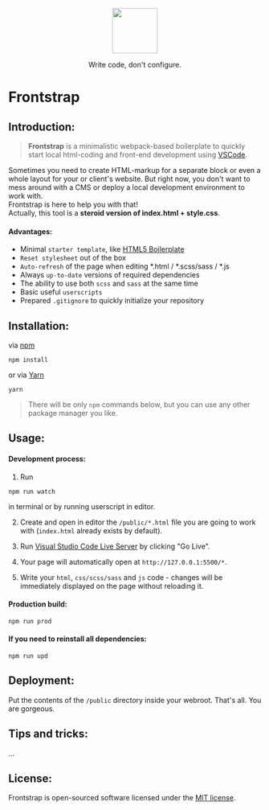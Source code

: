 <p align="center">
    <img src="https://nickbur.top/github/frontstrap-logo.svg" width="90px" height="auto">
</p>

<p align="center">
    Write code, don't configure.
</p>

# Frontstrap

## Introduction:  
> **Frontstrap** is a minimalistic webpack-based boilerplate to quickly start local html-coding and front-end development using [VSCode](https://code.visualstudio.com/).  

Sometimes you need to create HTML-markup for a separate block or even a whole layout for your or client's website. But right now, you don't want to mess around with a CMS or deploy a local development environment to work with.  
Frontstrap is here to help you with that!  
Actually, this tool is a **steroid version of index.html + style.css**.  
  
#### Advantages:  
- Minimal ```starter template```, like [HTML5 Boilerplate](https://github.com/h5bp/html5-boilerplate/)
- ```Reset stylesheet``` out of the box
- ```Auto-refresh``` of the page when editing *.html / *.scss/sass / *.js
- Always ```up-to-date``` versions of required dependencies
- The ability to use both ```scss``` and ```sass``` at the same time
- Basic useful ```userscripts```
- Prepared ```.gitignore``` to quickly initialize your repository

## Installation:  
via [npm](https://www.npmjs.com/)  
```
npm install
```  
or via [Yarn](https://classic.yarnpkg.com/)  
```
yarn
```  
> There will be only ```npm``` commands below, but you can use any other package manager you like.  
  
## Usage:  

#### Development process:  
1. Run
```
npm run watch
```  
in terminal or by running userscript in editor.  

2. Create and open in editor the ```/public/*.html``` file you are going to work with (```index.html``` already exists by default).  

3. Run [Visual Studio Code Live Server](https://github.com/ritwickdey/vscode-live-server#shortcuts-to-startstop-server) by clicking "Go Live".  

4. Your page will automatically open at ```http://127.0.0.1:5500/*```.  

5. Write your ```html```, ```css/scss/sass``` and ```js``` code - changes will be immediately displayed on the page without reloading it. 
  
#### Production build:
```
npm run prod
```
  
#### If you need to reinstall all dependencies:
```
npm run upd
```
  
## Deployment:
Put the contents of the ```/public``` directory inside your webroot. That's all. You are gorgeous.  
  
## Tips and tricks:
...
  
## License:
Frontstrap is open-sourced software licensed under the [MIT license](LICENSE).
